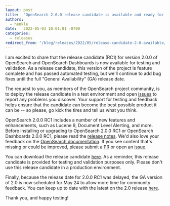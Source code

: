 ```yaml
---
layout: post
title:  "OpenSearch 2.0.0 release candidate is available and ready for testing and feedback"
authors:
  - henkle 
date:   2022-05-03 10:01:01 -0700
categories:
  - releases
redirect_from: "/blog/releases/2022/05/release-candidate-2-0-available/"
---
```


I am excited to share that the release candidate (RC1) for version 2.0.0 of OpenSearch and OpenSearch Dashboards is now available for testing and validation. As a release candidate, this version of the project is feature complete and has passed automated testing, but we'll continue to add bug fixes until the full "General Availability" (GA) release date.

The request to you, as members of the OpenSearch project community, is to deploy the release candidate in a test environment and open [issues](https://github.com/opensearch-project/OpenSearch/issues) to report any problems you discover. Your support for testing and feedback helps ensure that the candidate can become the best possible product it can be -- so please, go kick the tires and tell us what you think.
 
OpenSearch 2.0.0 RC1 includes a number of new features and enhancements, such as Lucene 9, Document Level Alerting, and more. Before installing or upgrading to OpenSearch 2.0.0 RC1 or OpenSearch Dashboards 2.0.0 RC1, please read the [release notes](https://github.com/opensearch-project/opensearch-build/blob/main/release-notes/opensearch-release-notes-2.0.0-rc1.md). We'd also love your feedback on the [OpenSearch documentation](https://opensearch.org/docs/2.0/). If you see content that's missing or could be improved, please submit a [PR](https://github.com/opensearch-project/documentation-website/pulls) or open an [issue](https://github.com/opensearch-project/documentation-website/issues). 
 
You can download the release candidate [here](https://opensearch.org/versions/opensearch-2-0-0-rc1.html). As a reminder, this release candidate is provided for testing and validation purposes only. Please don't use this release candidate in a production environment.

Finally, because the release date for 2.0.0 RC1 was delayed, the GA version of 2.0 is now scheduled for May 24 to allow more time for community feedback. You can keep up to date with the latest on the 2.0 release [here](https://github.com/opensearch-project/opensearch-build/issues/1650).

Thank you, and happy testing!

